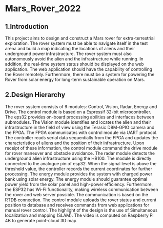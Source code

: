 # Mars_Rover_2022
## 1.Introduction
This project aims to design and construct a Mars rover for extra-terrestrial exploration. The rover system must be able to navigate itself in the test arena and build a map indicating the locations of aliens and their underground power infrastructure. The rover system must also autonomously avoid the alien and the infrastructure while running. In addition, the real-time system status should be displayed on the web application. The web application should have the capability of controlling the Rover remotely. Furthermore, there must be a system for powering the Rover from solar energy for long-term sustainable operation on Mars.
## 2.Design Hierarchy
The rover system consists of 6 modules: Control, Vision, Radar, Energy and Drive.
The control module is based on a Espressif 32-bit microcontroller. The eps32 provides on-board processing abilities and interfaces between submodules. The Vision module identifies and locates the alien and their infrastructure in the field of view using the Terasic D8M-GPIO camera and the FPGA. The FPGA communicates with control module via UART protocol. The controller reads serial data sequentially from the FPGA and updates the characteristics of aliens and the position of their infrastructure. Upon receipt of these information, the control module command the drive module for rover maneuver and obstacle avoidance. The radar module detects the underground alien infrastructure using the HB100. The module is directly connected to the analogue pin of esp32. When the signal level is above the threshold value, the controller records the current coordinates for further processing. The energy module provides the system with charged power bank using solar energy. The energy module should guarantee optimal power yield from the solar panel and high-power efficiency. Furthermore, the ESP32 has Wi-Fi functionality, making wireless communication between the rover and web server possible. The communication is based on the RTDB connection. The control module uploads the rover status and current position to database and receives commands from web applications for manual rover control. The highlight of the design is the use of Simultaneous localization and mapping (SLAM). The video is computed on Raspberry Pi 4B to generate point-cloud 3D map.

